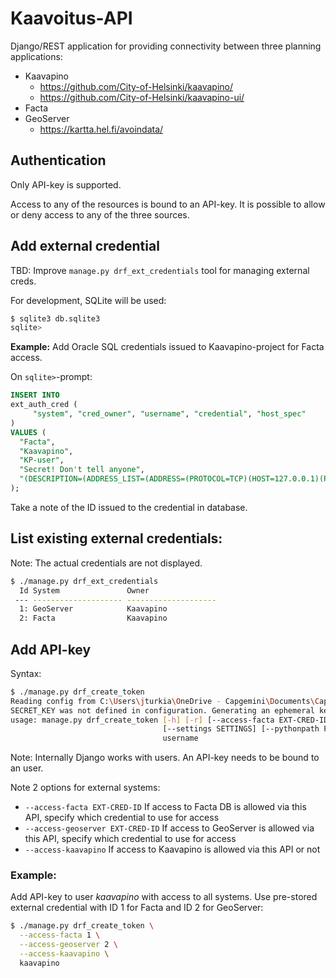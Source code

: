 # Kaavoitus-API
Django/REST application for providing connectivity
between three planning applications:
* Kaavapino
  * https://github.com/City-of-Helsinki/kaavapino/
  * https://github.com/City-of-Helsinki/kaavapino-ui/
* Facta
* GeoServer
  * https://kartta.hel.fi/avoindata/

## Authentication
Only API-key is supported.

Access to any of the resources is bound to an API-key.
It is possible to allow or deny access to any of the three sources.

## Add external credential
TBD: Improve `manage.py drf_ext_credentials` tool for managing external creds.

For development, SQLite will be used:
```bash
$ sqlite3 db.sqlite3
sqlite>
```

**Example:** Add Oracle SQL credentials issued to Kaavapino-project for Facta access.

On `sqlite>`-prompt:
```sql
INSERT INTO
ext_auth_cred (
     "system", "cred_owner", "username", "credential", "host_spec"
)
VALUES (
  "Facta",
  "Kaavapino",
  "KP-user",
  "Secret! Don't tell anyone",
  "(DESCRIPTION=(ADDRESS_LIST=(ADDRESS=(PROTOCOL=TCP)(HOST=127.0.0.1)(PORT = 1521)))(CONNECT_DATA = (SERVICE_NAME = FACTA)))"
);
```

Take a note of the ID issued to the credential in database.

## List existing external credentials:
Note: The actual credentials are not displayed.
```bash
$ ./manage.py drf_ext_credentials
  Id System               Owner
 --- -------------------- --------------------
  1: GeoServer            Kaavapino
  2: Facta                Kaavapino
```

## Add API-key
Syntax:
```bash
$ ./manage.py drf_create_token
Reading config from C:\Users\jturkia\OneDrive - Capgemini\Documents\Cap\Helsinki\Kaavapino\API-git\config_dev.env
SECRET_KEY was not defined in configuration. Generating an ephemeral key.
usage: manage.py drf_create_token [-h] [-r] [--access-facta EXT-CRED-ID] [--access-geoserver EXT-CRED-ID] [--access-kaavapino] [--version] [-v {0,1,2,3}]
                                  [--settings SETTINGS] [--pythonpath PYTHONPATH] [--traceback] [--no-color] [--force-color] [--skip-checks]
                                  username

```

Note: Internally Django works with users. An API-key needs to be bound to an user.

Note 2 options for external systems:
* `--access-facta EXT-CRED-ID` If access to Facta DB is allowed via this API, specify which credential to use for access
* `--access-geoserver EXT-CRED-ID` If access to GeoServer is allowed via this API, specify which credential to use for access
* `--access-kaavapino` If access to Kaavapino is allowed via this API or not

### Example:
Add API-key to user _kaavapino_ with access to all systems.
Use pre-stored external credential with ID 1 for Facta and ID 2 for GeoServer:
```bash
$ ./manage.py drf_create_token \
  --access-facta 1 \
  --access-geoserver 2 \
  --access-kaavapino \
  kaavapino
```

